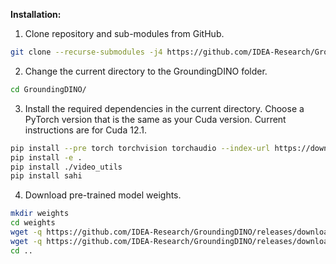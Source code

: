 **Installation:**

1. Clone repository and sub-modules from GitHub.

```bash
git clone --recurse-submodules -j4 https://github.com/IDEA-Research/GroundingDINO.git
```

2. Change the current directory to the GroundingDINO folder.

```bash
cd GroundingDINO/
```

3. Install the required dependencies in the current directory. Choose a PyTorch version that is the same as your Cuda version. Current instructions are for Cuda 12.1.

```bash
pip install --pre torch torchvision torchaudio --index-url https://download.pytorch.org/whl/nightly/cu121
pip install -e .
pip install ./video_utils
pip install sahi
```

4. Download pre-trained model weights.

```bash
mkdir weights
cd weights
wget -q https://github.com/IDEA-Research/GroundingDINO/releases/download/v0.1.0-alpha/groundingdino_swint_ogc.pth
wget -q https://github.com/IDEA-Research/GroundingDINO/releases/download/v0.1.0-alpha2/groundingdino_swinb_cogcoor.pth
cd ..
```
